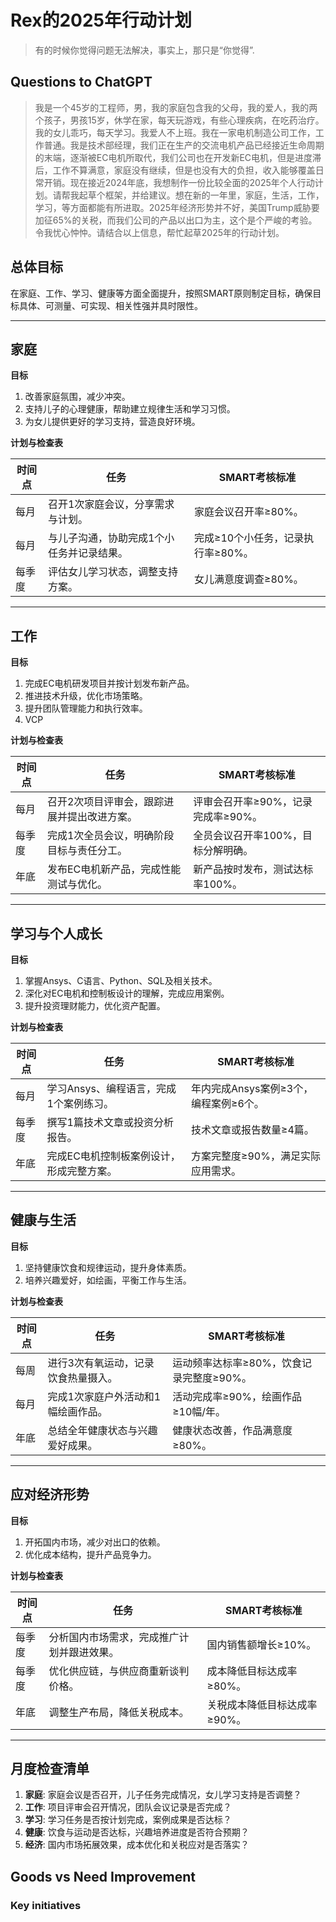 
# Rex的2025年行动计划

> 有的时候你觉得问题无法解决，事实上，那只是“你觉得”.

## Questions to ChatGPT

> 我是一个45岁的工程师，男，我的家庭包含我的父母，我的爱人，我的两个孩子，男孩15岁，休学在家，每天玩游戏，有些心理疾病，在吃药治疗。我的女儿乖巧，每天学习。我爱人不上班。我在一家电机制造公司工作，工作普通。我是技术部经理，我们正在生产的交流电机产品已经接近生命周期的末端，逐渐被EC电机所取代，我们公司也在开发新EC电机，但是进度滞后，工作不算满意，家庭没有继续，但是也没有大的负担，收入能够覆盖日常开销。现在接近2024年底，我想制作一份比较全面的2025年个人行动计划。请帮我起草个框架，并给建议。想在新的一年里，家庭，生活，工作，学习，等方面都能有所进取。2025年经济形势并不好，美国Trump威胁要加征65%的关税，而我们公司的产品以出口为主，这个是个严峻的考验。令我忧心忡忡。请结合以上信息，帮忙起草2025年的行动计划。

## 总体目标

在家庭、工作、学习、健康等方面全面提升，按照SMART原则制定目标，确保目标具体、可测量、可实现、相关性强并具时限性。

---

## 家庭

**目标**  

1. 改善家庭氛围，减少冲突。
2. 支持儿子的心理健康，帮助建立规律生活和学习习惯。  
3. 为女儿提供更好的学习支持，营造良好环境。

**计划与检查表**

| 时间点  | 任务                                             | SMART考核标准                          |
|---------|--------------------------------------------------|---------------------------------------|
| 每月    | 召开1次家庭会议，分享需求与计划。                | 家庭会议召开率≥80%。                  |
| 每月    | 与儿子沟通，协助完成1个小任务并记录结果。        | 完成≥10个小任务，记录执行率≥80%。     |
| 每季度  | 评估女儿学习状态，调整支持方案。                | 女儿满意度调查≥80%。                 |

---

## 工作

**目标**  

1. 完成EC电机研发项目并按计划发布新产品。  
2. 推进技术升级，优化市场策略。  
3. 提升团队管理能力和执行效率。
4. VCP

**计划与检查表**

| 时间点  | 任务                                             | SMART考核标准                          |
|---------|--------------------------------------------------|---------------------------------------|
| 每月    | 召开2次项目评审会，跟踪进展并提出改进方案。      | 评审会召开率≥90%，记录完成率≥90%。    |
| 每季度  | 完成1次全员会议，明确阶段目标与责任分工。        | 全员会议召开率100%，目标分解明确。     |
| 年底    | 发布EC电机新产品，完成性能测试与优化。           | 新产品按时发布，测试达标率100%。       |

---

## 学习与个人成长

**目标**  

1. 掌握Ansys、C语言、Python、SQL及相关技术。  
2. 深化对EC电机和控制板设计的理解，完成应用案例。  
3. 提升投资理财能力，优化资产配置。

**计划与检查表**

| 时间点  | 任务                                             | SMART考核标准                          |
|---------|--------------------------------------------------|---------------------------------------|
| 每月    | 学习Ansys、编程语言，完成1个案例练习。           | 年内完成Ansys案例≥3个，编程案例≥6个。 |
| 每季度  | 撰写1篇技术文章或投资分析报告。                  | 技术文章或报告数量≥4篇。              |
| 年底    | 完成EC电机控制板案例设计，形成完整方案。         | 方案完整度≥90%，满足实际应用需求。    |

---

## 健康与生活

**目标**  

1. 坚持健康饮食和规律运动，提升身体素质。  
2. 培养兴趣爱好，如绘画，平衡工作与生活。

**计划与检查表**

| 时间点  | 任务                                             | SMART考核标准                          |
|---------|--------------------------------------------------|---------------------------------------|
| 每周    | 进行3次有氧运动，记录饮食热量摄入。              | 运动频率达标率≥80%，饮食记录完整度≥90%。 |
| 每月    | 完成1次家庭户外活动和1幅绘画作品。              | 活动完成率≥90%，绘画作品≥10幅/年。    |
| 年底    | 总结全年健康状态与兴趣爱好成果。                | 健康状态改善，作品满意度≥80%。        |

---

## 应对经济形势

**目标**  

1. 开拓国内市场，减少对出口的依赖。  
2. 优化成本结构，提升产品竞争力。

**计划与检查表**

| 时间点  | 任务                                             | SMART考核标准                          |
|---------|--------------------------------------------------|---------------------------------------|
| 每季度  | 分析国内市场需求，完成推广计划并跟进效果。        | 国内销售额增长≥10%。                  |
| 每季度  | 优化供应链，与供应商重新谈判价格。                | 成本降低目标达成率≥80%。              |
| 年底    | 调整生产布局，降低关税成本。                     | 关税成本降低目标达成率≥90%。          |

---

## 月度检查清单

1. **家庭**: 家庭会议是否召开，儿子任务完成情况，女儿学习支持是否调整？
2. **工作**: 项目评审会召开情况，团队会议记录是否完成？  
3. **学习**: 学习任务是否按计划完成，案例成果是否达标？  
4. **健康**: 饮食与运动是否达标，兴趣培养进度是否符合预期？
5. **经济**: 国内市场拓展效果，成本优化和关税应对是否落实？

## Goods vs Need Improvement

### Key initiatives
